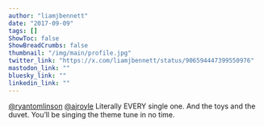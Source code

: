 ```yaml
---
author: "liamjbennett"
date: "2017-09-09"
tags: []
ShowToc: false
ShowBreadCrumbs: false
thumbnail: "/img/main/profile.jpg"
twitter_link: "https://x.com/liamjbennett/status/906594447399550976"
mastodon_link: ""
bluesky_link: ""
linkedin_link: ""
---
```


[@ryantomlinson](https://x.com/ryantomlinson) [@ajroyle](https://x.com/ajroyle) Literally EVERY single one. And the toys and the duvet. You’ll be singing the theme tune in no time.

